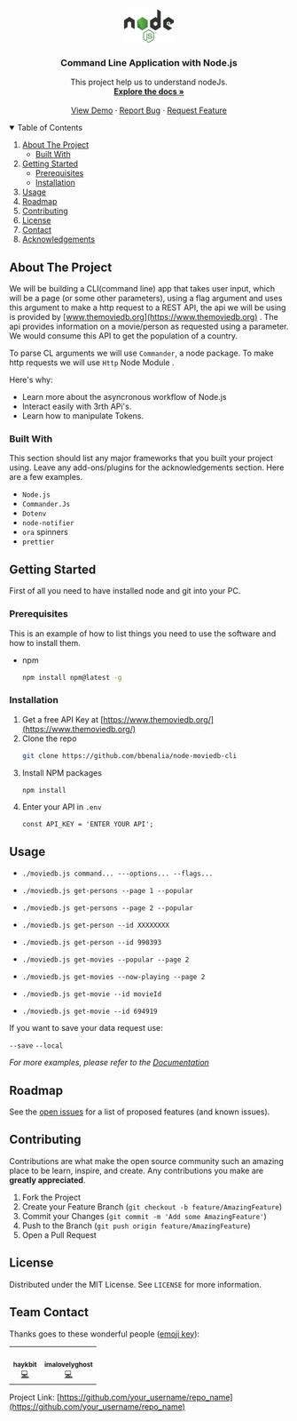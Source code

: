 
<!-- PROJECT LOGO -->
<br />
<p align="center">
  <a href="https://github.com/othneildrew/Best-README-Template">
    <img src="./src/img/nodejs.png" alt="Logo" width="90" height="60">
  </a>

  <h3 align="center">Command Line Application with Node.js</h3>

  <p align="center">
    This project help us to understand nodeJs.
    <br />
    <a href="https://github.com/bbenalia/node-moviedb-cli"><strong>Explore the docs »</strong></a>
    <br />
    <br />
    <a href="https://github.com/bbenalia/node-moviedb-cli">View Demo</a>
    ·
    <a href="https://github.com/bbenalia/node-moviedb-cli">Report Bug</a>
    ·
    <a href="https://github.com/bbenalia/node-moviedb-cli">Request Feature</a>
  </p>
</p>



<!-- TABLE OF CONTENTS -->
<details open="open">
  <summary>Table of Contents</summary>
  <ol>
    <li>
      <a href="#about-the-project">About The Project</a>
      <ul>
        <li><a href="#built-with">Built With</a></li>
      </ul>
    </li>
    <li>
      <a href="#getting-started">Getting Started</a>
      <ul>
        <li><a href="#prerequisites">Prerequisites</a></li>
        <li><a href="#installation">Installation</a></li>
      </ul>
    </li>
    <li><a href="#usage">Usage</a></li>
    <li><a href="#roadmap">Roadmap</a></li>
    <li><a href="#contributing">Contributing</a></li>
    <li><a href="#license">License</a></li>
    <li><a href="#contact">Contact</a></li>
    <li><a href="#acknowledgements">Acknowledgements</a></li>
  </ol>
</details>



<!-- ABOUT THE PROJECT -->
## About The Project


We will be building a CLI(command line) app that takes user input, which will be a page (or some other parameters), using a flag argument and uses this argument to make a http request to a REST API, the api we will be using is provided by [www.themoviedb.org](https://www.themoviedb.org) . The api provides information on a movie/person as requested using a parameter. We would consume this API to get the population of a country.

To parse CL arguments we will use `Commander`, a node package. To make http requests we will use `Http` Node Module .

Here's why:
* Learn more about the asyncronous workflow of Node.js
* Interact easily with 3rth APi's.
* Learn how to manipulate Tokens.

### Built With

This section should list any major frameworks that you built your project using. Leave any add-ons/plugins for the acknowledgements section. Here are a few examples.

- `Node.js`
- `Commander.Js`
- `Dotenv`
- `node-notifier`
- `ora` spinners
- `prettier`

<!-- GETTING STARTED -->
## Getting Started

First of all you need to have installed node and git into your PC. 

### Prerequisites

This is an example of how to list things you need to use the software and how to install them.

* npm
  ```sh
  npm install npm@latest -g
  ```

### Installation

1. Get a free API Key at [https://www.themoviedb.org/](https://www.themoviedb.org/)
2. Clone the repo
   ```sh
   git clone https://github.com/bbenalia/node-moviedb-cli
   ```
3. Install NPM packages
   ```sh
   npm install
   ```
4. Enter your API in `.env`
   ```JS
   const API_KEY = 'ENTER YOUR API';
   ```

<!-- USAGE EXAMPLES -->
## Usage

- `./moviedb.js command... ---options... --flags...`
- `./moviedb.js get-persons --page 1 --popular`
- `./moviedb.js get-persons --page 2 --popular`

- `./moviedb.js get-person --id XXXXXXXX`
- `./moviedb.js get-person --id 990393`

- `./moviedb.js get-movies --popular --page 2`
- `./moviedb.js get-movies --now-playing --page 2`

- `./moviedb.js get-movie --id movieId`
- `./moviedb.js get-movie --id 694919`

If you want to save your data request use:

`--save`
`--local`


_For more examples, please refer to the [Documentation](https://example.com)_


<!-- ROADMAP -->
## Roadmap

See the [open issues](https://github.com/assembler-school/node-moviedb-cli/issues) for a list of proposed features (and known issues).

<!-- CONTRIBUTING -->
## Contributing

Contributions are what make the open source community such an amazing place to be learn, inspire, and create. Any contributions you make are **greatly appreciated**.

1. Fork the Project
2. Create your Feature Branch (`git checkout -b feature/AmazingFeature`)
3. Commit your Changes (`git commit -m 'Add some AmazingFeature'`)
4. Push to the Branch (`git push origin feature/AmazingFeature`)
5. Open a Pull Request

<!-- LICENSE -->
## License

Distributed under the MIT License. See `LICENSE` for more information.

<!-- CONTACT -->
## Team Contact

Thanks goes to these wonderful people ([emoji key](https://allcontributors.org/docs/en/emoji-key)):

<!-- ALL-CONTRIBUTORS-LIST:START - Do not remove or modify this section -->
<!-- prettier-ignore-start -->
<!-- markdownlint-disable -->
<table>
  <tr>
    <td align="center"><a href="https://github.com/haykbit"><img src="https://avatars.githubusercontent.com/u/80252196?v=4" width="100px;" alt=""/><br /><sub><b>haykbit</b></sub></a><br /><a href="https://github.com/bbenalia/node-moviedb-cli/commits?author=haykbit" title="Code">💻</a></td>
    <td align="center"><a href="https://github.com/imalovelyghost"><img src="https://avatars.githubusercontent.com/u/79602817?v=4" width="100px;" alt=""/><br /><sub><b>imalovelyghost</b></sub></a><br /><a href="https://github.com/bbenalia/node-moviedb-cli/commits?author=imalovelyghost" title="Code">💻</a></td>
  </tr>
</table>

Project Link: [https://github.com/your_username/repo_name](https://github.com/your_username/repo_name)


<!-- MARKDOWN LINKS & IMAGES -->
<!-- https://www.markdownguide.org/basic-syntax/#reference-style-links -->
[contributors-shield]: https://github.com/bbenalia/node-moviedb-cli
[contributors-url]: https://github.com/othneildrew/Best-README-Template/graphs/contributors
[forks-shield]: https://github.com/assembler-school/node-moviedb-cli
[forks-url]: https://github.com/othneildrew/Best-README-Template/network/members
[stars-shield]: https://img.shields.io/github/stars/othneildrew/Best-README-Template.svg?style=for-the-badge
[linkedin-shield]: https://www.linkedin.com/feed/
[product-screenshot]: /src/img/project.png
